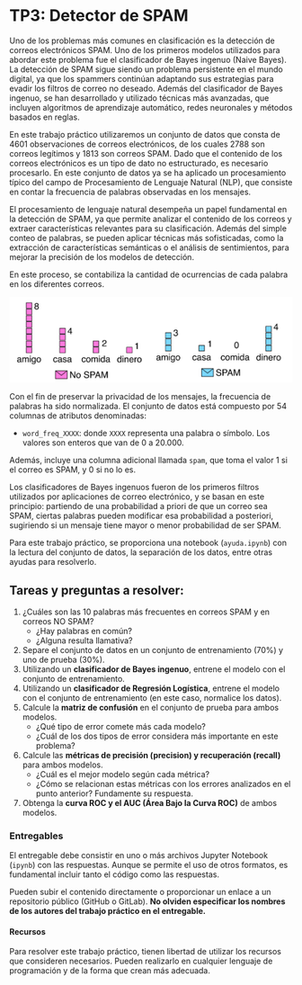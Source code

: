 # TP3: Detector de SPAM

Uno de los problemas más comunes en clasificación es la detección de correos electrónicos SPAM. Uno de los primeros modelos utilizados para abordar este problema fue el clasificador de Bayes ingenuo (Naive Bayes). La detección de SPAM sigue siendo un problema persistente en el mundo digital, ya que los spammers continúan adaptando sus estrategias para evadir los filtros de correo no deseado. Además del clasificador de Bayes ingenuo, se han desarrollado y utilizado técnicas más avanzadas, que incluyen algoritmos de aprendizaje automático, redes neuronales y métodos basados en reglas.

En este trabajo práctico utilizaremos un conjunto de datos que consta de 4601 observaciones de correos electrónicos, de los cuales 2788 son correos legítimos y 1813 son correos SPAM. Dado que el contenido de los correos electrónicos es un tipo de dato no estructurado, es necesario procesarlo. En este conjunto de datos ya se ha aplicado un procesamiento típico del campo de Procesamiento de Lenguaje Natural (NLP), que consiste en contar la frecuencia de palabras observadas en los mensajes.

El procesamiento de lenguaje natural desempeña un papel fundamental en la detección de SPAM, ya que permite analizar el contenido de los correos y extraer características relevantes para su clasificación. Además del simple conteo de palabras, se pueden aplicar técnicas más sofisticadas, como la extracción de características semánticas o el análisis de sentimientos, para mejorar la precisión de los modelos de detección.

En este proceso, se contabiliza la cantidad de ocurrencias de cada palabra en los diferentes correos.

![spam counter](./spam.png)

Con el fin de preservar la privacidad de los mensajes, la frecuencia de palabras ha sido normalizada. El conjunto de datos está compuesto por 54 columnas de atributos denominadas:

- `word_freq_XXXX`: donde `XXXX` representa una palabra o símbolo. Los valores son enteros que van de 0 a 20.000.

Además, incluye una columna adicional llamada `spam`, que toma el valor 1 si el correo es SPAM, y 0 si no lo es.

Los clasificadores de Bayes ingenuos fueron de los primeros filtros utilizados por aplicaciones de correo electrónico, y se basan en este principio: partiendo de una probabilidad a priori de que un correo sea SPAM, ciertas palabras pueden modificar esa probabilidad a posteriori, sugiriendo si un mensaje tiene mayor o menor probabilidad de ser SPAM.

Para este trabajo práctico, se proporciona una notebook (`ayuda.ipynb`) con la lectura del conjunto de datos, la 
separación de los datos, entre otras ayudas para resolverlo.

## Tareas y preguntas a resolver:

1. ¿Cuáles son las 10 palabras más frecuentes en correos SPAM y en correos NO SPAM?
    - ¿Hay palabras en común?
    - ¿Alguna resulta llamativa?
2. Separe el conjunto de datos en un conjunto de entrenamiento (70%) y uno de prueba (30%).
3. Utilizando un **clasificador de Bayes ingenuo**, entrene el modelo con el conjunto de entrenamiento.
4. Utilizando un **clasificador de Regresión Logística**, entrene el modelo con el conjunto de entrenamiento (en este caso, normalice los datos).
5. Calcule la **matriz de confusión** en el conjunto de prueba para ambos modelos.
    - ¿Qué tipo de error comete más cada modelo?
    - ¿Cuál de los dos tipos de error considera más importante en este problema?
6. Calcule las **métricas de precisión (precision) y recuperación (recall)** para ambos modelos.
    - ¿Cuál es el mejor modelo según cada métrica?
    - ¿Cómo se relacionan estas métricas con los errores analizados en el punto anterior? Fundamente su respuesta.
7. Obtenga la **curva ROC y el AUC (Área Bajo la Curva ROC)** de ambos modelos.

### Entregables

El entregable debe consistir en uno o más archivos Jupyter Notebook (`ipynb`) con las respuestas. Aunque se permite el uso de otros formatos, es fundamental incluir tanto el código como las respuestas.

Pueden subir el contenido directamente o proporcionar un enlace a un repositorio público (GitHub o GitLab). **No olviden especificar los nombres de los autores del trabajo práctico en el entregable.**

#### Recursos

Para resolver este trabajo práctico, tienen libertad de utilizar los recursos que consideren necesarios. Pueden realizarlo en cualquier lenguaje de programación y de la forma que crean más adecuada.
